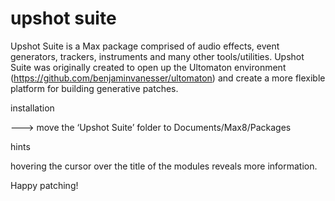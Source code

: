 # upshot suite

Upshot Suite is a Max package comprised of audio effects, event generators, trackers, instruments and many other tools/utilities. Upshot Suite was originally created to open up the Ultomaton environment (https://github.com/benjaminvanesser/ultomaton) and create a more flexible platform for building generative patches. 

installation

---> move the ‘Upshot Suite’ folder to Documents/Max8/Packages

hints

hovering the cursor over the title of the modules reveals more information.

Happy patching!

